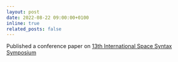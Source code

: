 ```yaml
---
layout: post
date: 2022-08-22 09:00:00+0100
inline: true
related_posts: false
---
```


Published a conference paper on [13th International Space Syntax Symposium](https://www.hvl.no/en/research/conference/13sss/)
